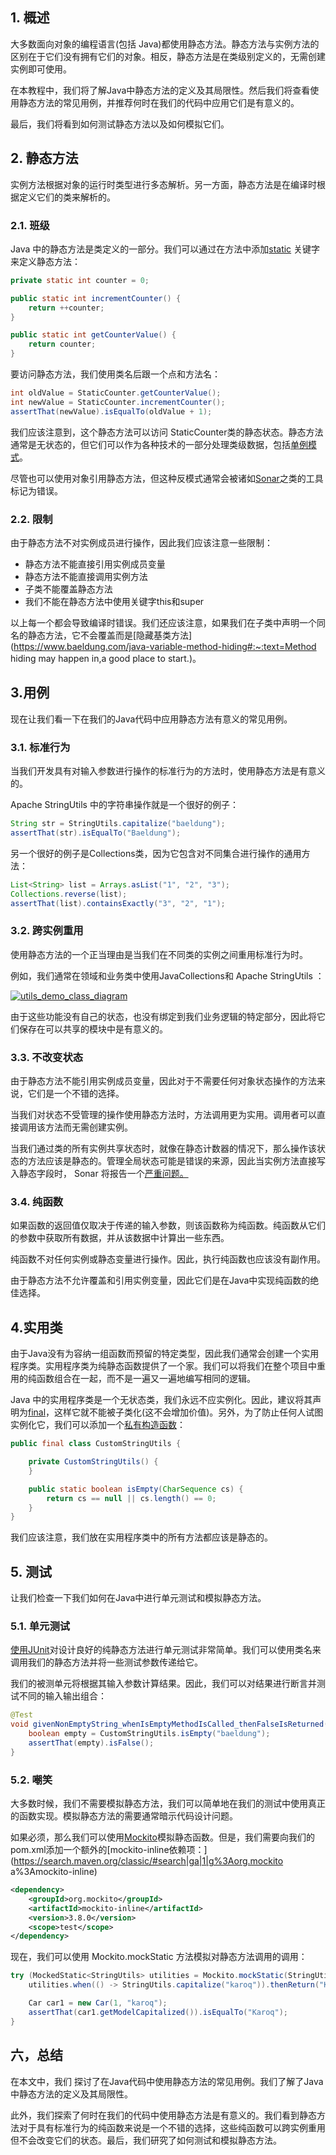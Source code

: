 ## 1. 概述

大多数面向对象的编程语言(包括 Java)都使用静态方法。静态方法与实例方法的区别在于它们没有拥有它们的对象。相反，静态方法是在类级别定义的，无需创建实例即可使用。

在本教程中，我们将了解Java中静态方法的定义及其局限性。然后我们将查看使用静态方法的常见用例，并推荐何时在我们的代码中应用它们是有意义的。

最后，我们将看到如何测试静态方法以及如何模拟它们。

## 2. 静态方法

实例方法根据对象的运行时类型进行多态解析。另一方面，静态方法是在编译时根据定义它们的类来解析的。

### 2.1. 班级

Java 中的静态方法是类定义的一部分。我们可以通过在方法中添加[static](https://www.baeldung.com/java-static) 关键字来定义静态方法：

```java
private static int counter = 0;

public static int incrementCounter() {
    return ++counter;
}

public static int getCounterValue() {
    return counter;
}
```

要访问静态方法，我们使用类名后跟一个点和方法名：

```java
int oldValue = StaticCounter.getCounterValue();
int newValue = StaticCounter.incrementCounter();
assertThat(newValue).isEqualTo(oldValue + 1);
```

我们应该注意到，这个静态方法可以访问 StaticCounter类的静态状态。静态方法通常是无状态的，但它们可以作为各种技术的一部分处理类级数据，包括[单例模式](https://www.baeldung.com/java-singleton)。

尽管也可以使用对象引用静态方法，但这种反模式通常会被诸如[Sonar](https://rules.sonarsource.com/java/RSPEC-2209)之类的工具标记为错误。

### 2.2. 限制

由于静态方法不对实例成员进行操作，因此我们应该注意一些限制：

-   静态方法不能直接引用实例成员变量
-   静态方法不能直接调用实例方法
-   子类不能覆盖静态方法
-   我们不能在静态方法中使用关键字this和super

以上每一个都会导致编译时错误。我们还应该注意，如果我们在子类中声明一个同名的静态方法，它不会覆盖而是[隐藏基类方法](https://www.baeldung.com/java-variable-method-hiding#:~:text=Method hiding may happen in,a good place to start.)。

## 3.用例

现在让我们看一下在我们的Java代码中应用静态方法有意义的常见用例。

### 3.1. 标准行为

当我们开发具有对输入参数进行操作的标准行为的方法时，使用静态方法是有意义的。

Apache StringUtils 中的字符串操作就是一个很好的例子：

```java
String str = StringUtils.capitalize("baeldung");
assertThat(str).isEqualTo("Baeldung");

```

另一个很好的例子是Collections类，因为它包含对不同集合进行操作的通用方法：

```java
List<String> list = Arrays.asList("1", "2", "3");
Collections.reverse(list);
assertThat(list).containsExactly("3", "2", "1");
```

### 3.2. 跨实例重用

使用静态方法的一个正当理由是当我们在不同类的实例之间重用标准行为时。

例如，我们通常在领域和业务类中使用JavaCollections和 Apache StringUtils ：

[![utils_demo_class_diagram](https://www.baeldung.com/wp-content/uploads/2022/07/utils_demo2.png)](https://www.baeldung.com/wp-content/uploads/2022/07/utils_demo2.png)

由于这些功能没有自己的状态，也没有绑定到我们业务逻辑的特定部分，因此将它们保存在可以共享的模块中是有意义的。

### 3.3. 不改变状态

由于静态方法不能引用实例成员变量，因此对于不需要任何对象状态操作的方法来说，它们是一个不错的选择。

当我们对状态不受管理的操作使用静态方法时，方法调用更为实用。调用者可以直接调用该方法而无需创建实例。

当我们通过类的所有实例共享状态时，就像在静态计数器的情况下，那么操作该状态的方法应该是静态的。管理全局状态可能是错误的来源，因此当实例方法直接写入静态字段时， Sonar 将报告一个[严重问题。](https://rules.sonarsource.com/java/RSPEC-2696)

### 3.4. 纯函数

如果函数的返回值仅取决于传递的输入参数，则该函数称为纯函数。纯函数从它们的参数中获取所有数据，并从该数据中计算出一些东西。

纯函数不对任何实例或静态变量进行操作。因此，执行纯函数也应该没有副作用。

由于静态方法不允许覆盖和引用实例变量，因此它们是在Java中实现纯函数的绝佳选择。

## 4.实用类

由于Java没有为容纳一组函数而预留的特定类型，因此我们通常会创建一个实用程序类。实用程序类为纯静态函数提供了一个家。我们可以将我们在整个项目中重用的纯函数组合在一起，而不是一遍又一遍地编写相同的逻辑。

Java 中的实用程序类是一个无状态类，我们永远不应实例化。因此，建议将其声明为[final](https://www.baeldung.com/java-final)，这样它就不能被子类化(这不会增加价值)。另外，为了防止任何人试图实例化它，我们可以添加一个[私有构造函数](https://www.baeldung.com/java-sonar-hide-implicit-constructor)：

```java
public final class CustomStringUtils {

    private CustomStringUtils() {
    }

    public static boolean isEmpty(CharSequence cs) { 
        return cs == null || cs.length() == 0; 
    }
}
```

我们应该注意，我们放在实用程序类中的所有方法都应该是静态的。

## 5. 测试

让我们检查一下我们如何在Java中进行单元测试和模拟静态方法。

### 5.1. 单元测试

[使用JUnit](https://www.baeldung.com/junit-5)对设计良好的纯静态方法进行单元测试非常简单。我们可以使用类名来调用我们的静态方法并将一些测试参数传递给它。

我们的被测单元将根据其输入参数计算结果。因此，我们可以对结果进行断言并测试不同的输入输出组合：

```java
@Test
void givenNonEmptyString_whenIsEmptyMethodIsCalled_thenFalseIsReturned() {
    boolean empty = CustomStringUtils.isEmpty("baeldung");
    assertThat(empty).isFalse();
}
```

### 5.2. 嘲笑

大多数时候，我们不需要模拟静态方法，我们可以简单地在我们的测试中使用真正的函数实现。模拟静态方法的需要通常暗示代码设计问题。

如果必须，那么我们可以使用[Mockito](https://www.baeldung.com/mockito-mock-static-methods)模拟静态函数。但是，我们需要向我们的 pom.xml添加一个额外的[mockito-inline依赖项：](https://search.maven.org/classic/#search|ga|1|g%3Aorg.mockito a%3Amockito-inline)

```xml
<dependency>
    <groupId>org.mockito</groupId>
    <artifactId>mockito-inline</artifactId>
    <version>3.8.0</version>
    <scope>test</scope>
</dependency>
```

现在，我们可以使用 Mockito.mockStatic 方法模拟对静态方法调用的调用：

```java
try (MockedStatic<StringUtils> utilities = Mockito.mockStatic(StringUtils.class)) {
    utilities.when(() -> StringUtils.capitalize("karoq")).thenReturn("Karoq");

    Car car1 = new Car(1, "karoq");
    assertThat(car1.getModelCapitalized()).isEqualTo("Karoq");
}
```

## 六，总结

在本文中，我们 探讨了在Java代码中使用静态方法的常见用例。我们了解了Java中静态方法的定义及其局限性。

此外，我们探索了何时在我们的代码中使用静态方法是有意义的。我们看到静态方法对于具有标准行为的纯函数来说是一个不错的选择，这些纯函数可以跨实例重用但不会改变它们的状态。最后，我们研究了如何测试和模拟静态方法。
